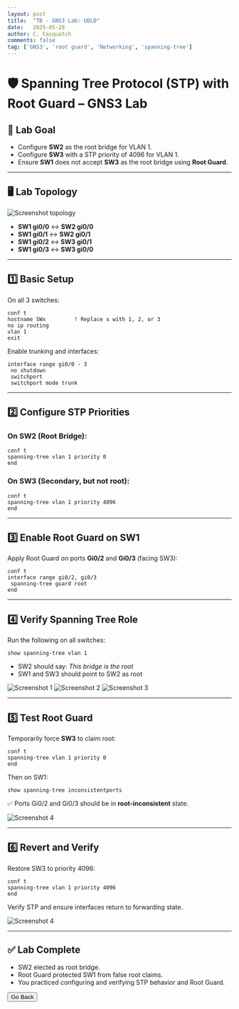 ```yaml
---
layout: post
title:  "TB - GNS3 Lab: UDLD"
date:   2025-05-28
author: C. Casquatch
comments: false
tag: ['GNS3', 'root guard', 'Networking', 'spanning-tree']
---
```


# 🛡️ Spanning Tree Protocol (STP) with Root Guard – GNS3 Lab

## 🔧 Lab Goal

- Configure **SW2** as the root bridge for VLAN 1.
- Configure **SW3** with a STP priority of 4096 for VLAN 1.
- Ensure **SW1** does not accept **SW3** as the root bridge using **Root Guard**.

---

## 🖥️ Lab Topology

![Screenshot topology](/assets/images/GNS3/STP/topology.png)

- **SW1 gi0/0** ↔ **SW2 gi0/0**
- **SW1 gi0/1** ↔ **SW2 gi0/1**
- **SW1 gi0/2** ↔ **SW3 gi0/1**
- **SW1 gi0/3** ↔ **SW3 gi0/0**

---

## 1️⃣ Basic Setup

On all 3 switches:

```
conf t
hostname SWx         ! Replace x with 1, 2, or 3
no ip routing
vlan 1
exit
```

Enable trunking and interfaces:

```
interface range gi0/0 - 3
 no shutdown
 switchport
 switchport mode trunk
```

---

## 2️⃣ Configure STP Priorities

### On SW2 (Root Bridge):
```
conf t
spanning-tree vlan 1 priority 0
end
```

### On SW3 (Secondary, but not root):
```
conf t
spanning-tree vlan 1 priority 4096
end
```
---

## 3️⃣ Enable Root Guard on SW1

Apply Root Guard on ports **Gi0/2** and **Gi0/3** (facing SW3):

```
conf t
interface range gi0/2, gi0/3
 spanning-tree guard root
end
```
---

## 4️⃣ Verify Spanning Tree Role

Run the following on all switches:

```
show spanning-tree vlan 1
```

- SW2 should say: _This bridge is the root_
- SW1 and SW3 should point to SW2 as root

![Screenshot 1](/assets/images/GNS3/STP/sw1test.png)
![Screenshot 2](/assets/images/GNS3/STP/sw2test.png)
![Screenshot 3](/assets/images/GNS3/STP/sw3test.png)

---

## 5️⃣ Test Root Guard

Temporarily force **SW3** to claim root:

```
conf t
spanning-tree vlan 1 priority 0
end
```

Then on SW1:

```
show spanning-tree inconsistentports
```

✅ Ports Gi0/2 and Gi0/3 should be in **root-inconsistent** state.

![Screenshot 4](/assets/images/GNS3/STP/rootinc.png)

---

## 6️⃣ Revert and Verify

Restore SW3 to priority 4096:

```
conf t
spanning-tree vlan 1 priority 4096
end
```

Verify STP and ensure interfaces return to forwarding state.

![Screenshot 4](/assets/images/GNS3/STP/consistent.png)

---

## ✅ Lab Complete

- SW2 elected as root bridge.
- Root Guard protected SW1 from false root claims.
- You practiced configuring and verifying STP behavior and Root Guard.


<button onclick="history.back()">Go Back</button>
